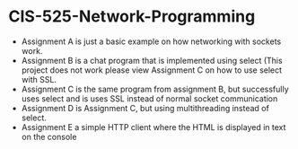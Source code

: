 # CIS-525-Network-Programming
* Assignment A is just a basic example on how networking with sockets work.
* Assignment B is a chat program that is implemented using select (This project does not work please view Assignment C on how to use select with SSL.
* Assignment C is the same program from assignment B, but successfully uses select and is uses SSL instead of normal socket communication
* Assignment D is Assignment C, but using multithreading instead of select.
* Assignment E a simple HTTP client where the HTML is displayed in text on the console
